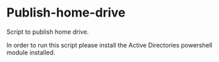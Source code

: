 Publish-home-drive
==================
Script to publish home drive. 

In order to run this script please install the Active Directories powershell module installed.


